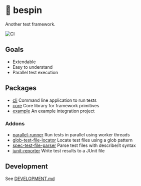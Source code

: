 # 🌌 bespin

Another test framework.

![CI](https://github.com/testingrequired/bespin/workflows/CI/badge.svg)

## Goals

- Extendable
- Easy to understand
- Parallel test execution

## Packages

- [cli](./packages/cli) Command line application to run tests
- [core](./packages/core) Core library for framework primitives
- [example](./packages/example) An example integration project

### Addons

- [parallel-runner](./packages/parallel-runner) Run tests in parallel using worker threads
- [glob-test-file-locator](./packages/glob-test-file-locator) Locate test files using a glob pattern
- [spec-test-file-parser](./packages/spec-test-file-parser) Parse test files with describe/it syntax
- [junit-reporter](./packages/junit-reporter) Write test results to a JUnit file

## Development

See [DEVELOPMENT.md](./DEVELOPMENT.md)
